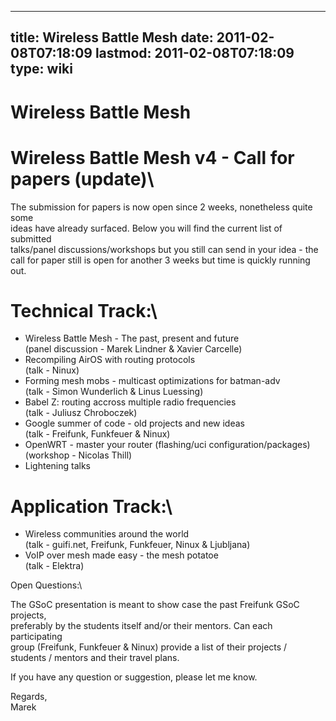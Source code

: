 
---
title: Wireless Battle Mesh
date: 2011-02-08T07:18:09
lastmod: 2011-02-08T07:18:09
type: wiki
---
Wireless Battle Mesh
====================

Wireless Battle Mesh v4 - Call for papers (update)\
=

The submission for papers is now open since 2 weeks, nonetheless quite
some\
ideas have already surfaced. Below you will find the current list of
submitted\
talks/panel discussions/workshops but you still can send in your idea -
the\
call for paper still is open for another 3 weeks but time is quickly
running\
out.

Technical Track:\
===

-   Wireless Battle Mesh - The past, present and future\
    (panel discussion - Marek Lindner & Xavier Carcelle)
-   Recompiling AirOS with routing protocols\
    (talk - Ninux)
-   Forming mesh mobs - multicast optimizations for batman-adv\
    (talk - Simon Wunderlich & Linus Luessing)
-   Babel Z: routing accross multiple radio frequencies\
    (talk - Juliusz Chroboczek)
-   Google summer of code - old projects and new ideas\
    (talk - Freifunk, Funkfeuer & Ninux)
-   OpenWRT - master your router (flashing/uci configuration/packages)\
    (workshop - Nicolas Thill)
-   Lightening talks

Application Track:\
=

-   Wireless communities around the world\
    (talk - guifi.net, Freifunk, Funkfeuer, Ninux & Ljubljana)
-   VoIP over mesh made easy - the mesh potatoe\
    (talk - Elektra)

Open Questions:\

The GSoC presentation is meant to show case the past Freifunk GSoC
projects,\
preferably by the students itself and/or their mentors. Can each
participating\
group (Freifunk, Funkfeuer & Ninux) provide a list of their projects /\
students / mentors and their travel plans.

If you have any question or suggestion, please let me know.

Regards,\
Marek

